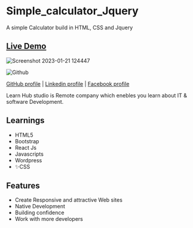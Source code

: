 # Simple_calculator_Jquery
A simple Calculator build in HTML, CSS and Jquery

## <a href="https://ahmedz182.github.io/Calculator-in-Javascript">Live Demo</a>
![Screenshot 2023-01-21 124447](https://user-images.githubusercontent.com/35397403/213849459-1a56c569-92e9-40db-9f78-de4b3fd46b5e.jpg)

![Github](https://www.pngmart.com/files/22/GitHub-PNG-Picture.png)

<a href="https://github.com/Ahmedz182/">GitHub profile</a> |
<a href="https://www.linkedin.com/in/ahmedz182/">Linkedin profile</a> |
<a href="https://facebook.com/ahmedx182">Facebook profile</a>


Learn Hub studio is Remote company which enebles you learn about IT & software Development. 

## Learnings 
- HTML5
- Bootstrap
- React Js
- Javascripts
- Wordpress
- ✨CSS


## Features

- Create Responsive and attractive Web sites 
- Native Development
- Building confidence
- Work with more developers
